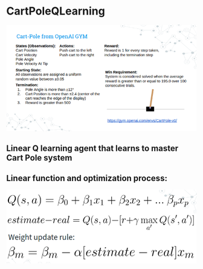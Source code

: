 # CartPoleQLearning

![alt text](game.png)

## Linear Q learning agent that learns to master Cart Pole system

## Linear function and optimization process:

![alt text](formula.png)
